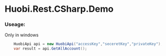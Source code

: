 # Huobi.Rest.CSharp.Demo

### Useage:

Only in windows

```csharp
    HuobiApi api = new HuobiApi("accessKey","seceretKey","privateKey");
    var result = api.GetAllAccount();
```

